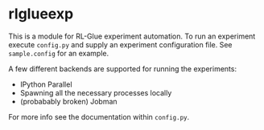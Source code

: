 # rlglueexp
This is a module for RL-Glue experiment automation. To run
an experiment execute `config.py` and supply an experiment
configuration file. See `sample.config` for an example.

A few different backends are supported for running the
experiments:
* IPython Parallel
* Spawning all the necessary processes locally
* (probabably broken) Jobman

For more info see the documentation within `config.py`.


